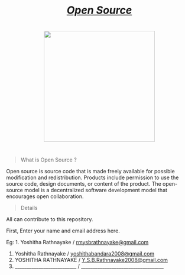 # <div align="center"><a href="https://en.wikipedia.org/wiki/Open_source"><b><i>Open Source</i></b></a></div>

#
<div align="center"><img src="https://encrypted-tbn0.gstatic.com/images?q=tbn:ANd9GcS3ITlCvFIuckud9ZSRWNTWfEXuccRm9Cao_HBAVedv2RzRjkbOY0TWxjwCuo1lt0Bo9j8&usqp=CAU" width="300px"></div>

#
> What is Open Source ?

Open source is source code that is made freely available for possible modification and redistribution. Products include permission to use the source code, design documents, or content of the product. The open-source model is a decentralized software development model that encourages open collaboration.

> Details

All can contribute to this repository.

First, Enter your name and email address here.

Eg: 1. Yoshitha Rathnayake / rmysbrathnayake@gmail.com


1. Yoshitha Rathnayake / yoshithabandara2008@gmail.com
2. YOSHITHA RATHNAYAKE / Y.S.B.Rathnayake2008@gmail.com
3. __________________________ / ___________________________________
